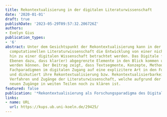 ```yaml
---
title: Rekontextualisierung in der digitalen Literaturwissenschaft
date: '2020-01-01'
draft: true
publishDate: '2023-05-29T09:57:32.206726Z'
authors:
- Evelyn Gius
publication_types:
- '6'
abstract: Unter dem Gesichtspunkt der Rekontextualisierung kann in der digitalen bzw.
  computationellen Literaturwissenschaft die Entwicklung von einer nicht-digitalen
  hin zu einer digitalen Wissenschaft betrachtet werden. Das Digitale führt auf mehreren
  Ebenen dazu, dass klar(er) abgegrenzte Elemente in den Blick kommen und beschrieben
  werden können. Der Beitrag zeigt, dass Textsegmente, Konzepte, Methoden, aber auch
  Fachparadigmen im digitalen Zugang auf eine explizitere Art in den Fokus kommen
  und diskutiert ihre Rekontextualisierung bzw. Rekontextualisierbarkeit in die bestehenden
  Verfahren und Zugänge der Literaturwissenschaft, welche aufgrund der vergleichsweise
  neuen Zugänge in weiten Teilen noch zu klären ist.
featured: false
publication: '*Rekontextualisierung als Forschungsparadigma des Digitalen*'
links:
- name: URL
  url: https://kups.ub.uni-koeln.de/29425/
---
```


